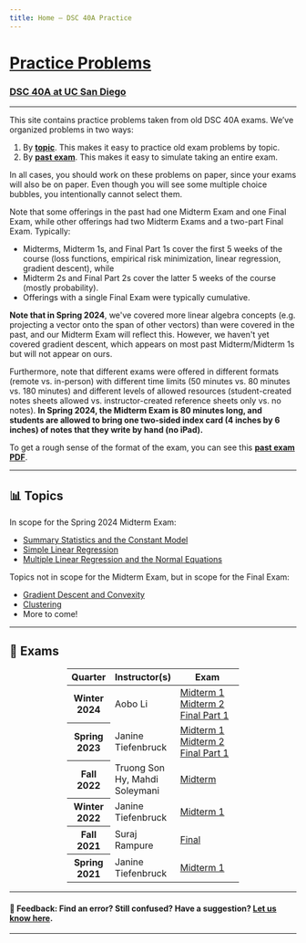 ```yaml
---
title: Home – DSC 40A Practice
---
```


<h1><a href=''>Practice Problems</a></h1>

<h3><a href='https://dsc40a.com'>DSC 40A at UC San Diego</a></h3>

---


This site contains practice problems taken from old DSC 40A exams. We’ve organized problems in two ways:

1. By **[topic](#topics)**. This makes it easy to practice old exam problems by topic.
1. By **[past exam](#exams)**. This makes it easy to simulate taking an entire exam.

In all cases, you should work on these problems on paper, since your exams will also be on paper. Even though you will see some multiple choice bubbles, you intentionally cannot select them.

Note that some offerings in the past had one Midterm Exam and one Final Exam, while other offerings had two Midterm Exams and a two-part Final Exam. Typically:

- Midterms, Midterm 1s, and Final Part 1s cover the first 5 weeks of the course (loss functions, empirical risk minimization, linear regression, gradient descent), while
- Midterm 2s and Final Part 2s cover the latter 5 weeks of the course (mostly probability).
- Offerings with a single Final Exam were typically cumulative.

**Note that in Spring 2024**, we've covered more linear algebra concepts (e.g. projecting a vector onto the span of other vectors) than were covered in the past, and our Midterm Exam will reflect this. However, we haven't yet covered gradient descent, which appears on most past Midterm/Midterm 1s but will not appear on ours.

Furthermore, note that different exams were offered in different formats (remote vs. in-person) with different time limits (50 minutes vs. 80 minutes vs. 180 minutes) and different levels of allowed resources (student-created notes sheets allowed vs. instructor-created reference sheets only vs. no notes). **In Spring 2024, the Midterm Exam is 80 minutes long, and students are allowed to bring one two-sided index card (4 inches by 6 inches) of notes that they write by hand (no iPad).**

To get a rough sense of the format of the exam, you can see this [**past exam PDF**](https://drive.google.com/file/d/1izK0af67J0ub0keAVkO-T7piaG_PIIGF/view).

---

## 📊 Topics

In scope for the Spring 2024 Midterm Exam:

- [Summary Statistics and the Constant Model](summary-statistics-and-the-constant-model/index.html)
- [Simple Linear Regression](simple-linear-regression/index.html)
- [Multiple Linear Regression and the Normal Equations](multiple-linear-regression-and-the-normal-equations/index.html)

Topics not in scope for the Midterm Exam, but in scope for the Final Exam:

- [Gradient Descent and Convexity](gradient-descent-convexity/index.html)
- [Clustering](clustering/index.html)
- More to come!
<!-- - [] -->

<!-- <li><a href="sizes-of-sets/index.html">Sizes of Sets</a></li>
<li><a href="naive-bayes-classifiers/index.html">Naive Bayes Classifiers</a></li>
<li><a href="bayes-theorem/index.html">Bayes' Theorem</a></li>
<li><a href="combinatorics/index.html">Combinatorics</a></li>
<li><a href="conditional-independence/index.html">Conditional Independence</a></li> -->


---

## 📝 Exams

<center>
<table class="table" style="width:60%">
    <colgroup>
       <col span="1" style="width: 25%;">
       <col span="1" style="width: 35%;">
       <col span="1" style="width: 40%;">
    </colgroup>
  <thead>
    <tr>
      <th scope="col">Quarter</th>
      <th scope="col">Instructor(s)</th>
      <th scope="col">Exam</th>
    </tr>
  </thead>
  <tbody>
  <tr>
      <th scope="row">Winter 2024</th>
      <td>Aobo Li</td>
      <td><a href='wi24-midterm1/index.html'>Midterm 1</a>
      <br><a href='wi24-midterm2/index.html'>Midterm 2</a>
      <br><a href='wi24-final-pt1/index.html'>Final Part 1</a>
      </td>
    </tr>
    <tr>
      <th scope="row">Spring 2023</th>
      <td>Janine Tiefenbruck</td>
      <td><a href='sp23-midterm1/index.html'>Midterm 1</a>
      <br><a href='sp23-midterm2/index.html'>Midterm 2</a>
      <br><a href='sp23-final-pt1/index.html'>Final Part 1</a>
      </td>
    </tr>
    <tr>
      <th scope="row">Fall 2022</th>
      <td>Truong Son Hy, Mahdi Soleymani</td>
      <td><a href='fa22-midterm/index.html'>Midterm</a>
      </td>
    </tr>
    <tr>
      <th scope="row">Winter 2022</th>
      <td>Janine Tiefenbruck</td>
      <td><a href='wi22-midterm1/index.html'>Midterm 1</a>
      </td>
    </tr>
    <tr>
      <th scope="row">Fall 2021</th>
      <td>Suraj Rampure</td>
      <td><a href="fa21-final/index.html">Final</a>
      </td>
    </tr>
    <tr>
      <th scope="row">Spring 2021</th>
      <td>Janine Tiefenbruck</td>
      <td><a href='sp21-midterm1/index.html'>Midterm 1</a>
      </td>
    </tr>
  </tbody>
</table>
</center>

---

#### 👋 Feedback: Find an error? Still confused? Have a suggestion? <a href="https://forms.gle/WZ71FchnXU1K154d7">Let us know here</u></a>.

---
